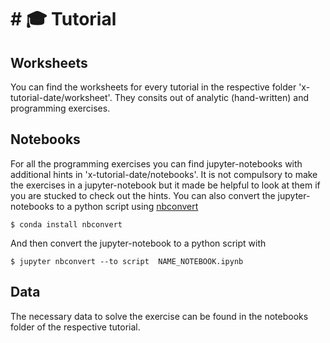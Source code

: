 # #  :mortar_board: Tutorial
## Worksheets
You can find the worksheets for every tutorial in the respective folder 'x-tutorial-date/worksheet'.
They consits out of analytic (hand-written) and programming exercises.
## Notebooks
For all the programming exercises you can find jupyter-notebooks with additional hints in 'x-tutorial-date/notebooks'.
It is not compulsory to make the exercises in a jupyter-notebook but it made be helpful to look at them if you are stucked
to check out the hints.
You can also convert the jupyter-notebooks to a python script using [nbconvert](https://nbconvert.readthedocs.io/en/latest/install.html)
```
$ conda install nbconvert
```
And then convert the jupyter-notebook to a python script with
```
$ jupyter nbconvert --to script  NAME_NOTEBOOK.ipynb

```

## Data
The necessary data to solve the exercise can be found in the notebooks folder of the respective tutorial.

